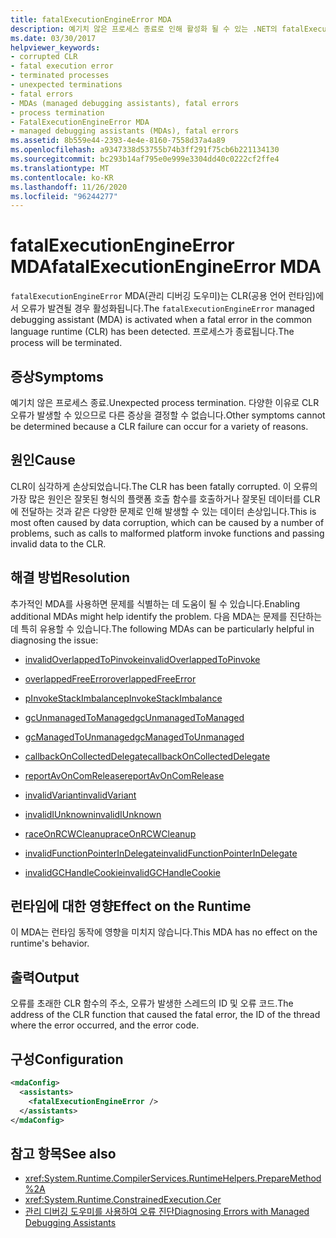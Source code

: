 ```yaml
---
title: fatalExecutionEngineError MDA
description: 예기치 않은 프로세스 종료로 인해 활성화 될 수 있는 .NET의 fatalExecutionEngineError MDA (관리 디버깅 도우미)를 검토 합니다.
ms.date: 03/30/2017
helpviewer_keywords:
- corrupted CLR
- fatal execution error
- terminated processes
- unexpected terminations
- fatal errors
- MDAs (managed debugging assistants), fatal errors
- process termination
- FatalExecutionEngineError MDA
- managed debugging assistants (MDAs), fatal errors
ms.assetid: 8b559e44-2393-4e4e-8160-7558d37a4a89
ms.openlocfilehash: a9347338d53755b74b3ff291f75cb6b221134130
ms.sourcegitcommit: bc293b14af795e0e999e3304dd40c0222cf2ffe4
ms.translationtype: MT
ms.contentlocale: ko-KR
ms.lasthandoff: 11/26/2020
ms.locfileid: "96244277"
---
```

# <a name="fatalexecutionengineerror-mda"></a><span data-ttu-id="407e4-103">fatalExecutionEngineError MDA</span><span class="sxs-lookup"><span data-stu-id="407e4-103">fatalExecutionEngineError MDA</span></span>

<span data-ttu-id="407e4-104">`fatalExecutionEngineError` MDA(관리 디버깅 도우미)는 CLR(공용 언어 런타임)에서 오류가 발견될 경우 활성화됩니다.</span><span class="sxs-lookup"><span data-stu-id="407e4-104">The `fatalExecutionEngineError` managed debugging assistant (MDA) is activated when a fatal error in the common language runtime (CLR) has been detected.</span></span> <span data-ttu-id="407e4-105">프로세스가 종료됩니다.</span><span class="sxs-lookup"><span data-stu-id="407e4-105">The process will be terminated.</span></span>  
  
## <a name="symptoms"></a><span data-ttu-id="407e4-106">증상</span><span class="sxs-lookup"><span data-stu-id="407e4-106">Symptoms</span></span>  

 <span data-ttu-id="407e4-107">예기치 않은 프로세스 종료.</span><span class="sxs-lookup"><span data-stu-id="407e4-107">Unexpected process termination.</span></span> <span data-ttu-id="407e4-108">다양한 이유로 CLR 오류가 발생할 수 있으므로 다른 증상을 결정할 수 없습니다.</span><span class="sxs-lookup"><span data-stu-id="407e4-108">Other symptoms cannot be determined because a CLR failure can occur for a variety of reasons.</span></span>  
  
## <a name="cause"></a><span data-ttu-id="407e4-109">원인</span><span class="sxs-lookup"><span data-stu-id="407e4-109">Cause</span></span>  

 <span data-ttu-id="407e4-110">CLR이 심각하게 손상되었습니다.</span><span class="sxs-lookup"><span data-stu-id="407e4-110">The CLR has been fatally corrupted.</span></span> <span data-ttu-id="407e4-111">이 오류의 가장 많은 원인은 잘못된 형식의 플랫폼 호출 함수를 호출하거나 잘못된 데이터를 CLR에 전달하는 것과 같은 다양한 문제로 인해 발생할 수 있는 데이터 손상입니다.</span><span class="sxs-lookup"><span data-stu-id="407e4-111">This is most often caused by data corruption, which can be caused by a number of problems, such as calls to malformed platform invoke functions and passing invalid data to the CLR.</span></span>  
  
## <a name="resolution"></a><span data-ttu-id="407e4-112">해결 방법</span><span class="sxs-lookup"><span data-stu-id="407e4-112">Resolution</span></span>  

 <span data-ttu-id="407e4-113">추가적인 MDA를 사용하면 문제를 식별하는 데 도움이 될 수 있습니다.</span><span class="sxs-lookup"><span data-stu-id="407e4-113">Enabling additional MDAs might help identify the problem.</span></span> <span data-ttu-id="407e4-114">다음 MDA는 문제를 진단하는 데 특히 유용할 수 있습니다.</span><span class="sxs-lookup"><span data-stu-id="407e4-114">The following MDAs can be particularly helpful in diagnosing the issue:</span></span>  
  
- [<span data-ttu-id="407e4-115">invalidOverlappedToPinvoke</span><span class="sxs-lookup"><span data-stu-id="407e4-115">invalidOverlappedToPinvoke</span></span>](invalidoverlappedtopinvoke-mda.md)  
  
- [<span data-ttu-id="407e4-116">overlappedFreeError</span><span class="sxs-lookup"><span data-stu-id="407e4-116">overlappedFreeError</span></span>](overlappedfreeerror-mda.md)  
  
- [<span data-ttu-id="407e4-117">pInvokeStackImbalance</span><span class="sxs-lookup"><span data-stu-id="407e4-117">pInvokeStackImbalance</span></span>](pinvokestackimbalance-mda.md)  
  
- [<span data-ttu-id="407e4-118">gcUnmanagedToManaged</span><span class="sxs-lookup"><span data-stu-id="407e4-118">gcUnmanagedToManaged</span></span>](gcunmanagedtomanaged-mda.md)  
  
- [<span data-ttu-id="407e4-119">gcManagedToUnmanaged</span><span class="sxs-lookup"><span data-stu-id="407e4-119">gcManagedToUnmanaged</span></span>](gcmanagedtounmanaged-mda.md)  
  
- [<span data-ttu-id="407e4-120">callbackOnCollectedDelegate</span><span class="sxs-lookup"><span data-stu-id="407e4-120">callbackOnCollectedDelegate</span></span>](callbackoncollecteddelegate-mda.md)  
  
- [<span data-ttu-id="407e4-121">reportAvOnComRelease</span><span class="sxs-lookup"><span data-stu-id="407e4-121">reportAvOnComRelease</span></span>](reportavoncomrelease-mda.md)  
  
- [<span data-ttu-id="407e4-122">invalidVariant</span><span class="sxs-lookup"><span data-stu-id="407e4-122">invalidVariant</span></span>](invalidvariant-mda.md)  
  
- [<span data-ttu-id="407e4-123">invalidIUnknown</span><span class="sxs-lookup"><span data-stu-id="407e4-123">invalidIUnknown</span></span>](invalidiunknown-mda.md)  
  
- [<span data-ttu-id="407e4-124">raceOnRCWCleanup</span><span class="sxs-lookup"><span data-stu-id="407e4-124">raceOnRCWCleanup</span></span>](raceonrcwcleanup-mda.md)  
  
- [<span data-ttu-id="407e4-125">invalidFunctionPointerInDelegate</span><span class="sxs-lookup"><span data-stu-id="407e4-125">invalidFunctionPointerInDelegate</span></span>](invalidfunctionpointerindelegate-mda.md)  
  
- [<span data-ttu-id="407e4-126">invalidGCHandleCookie</span><span class="sxs-lookup"><span data-stu-id="407e4-126">invalidGCHandleCookie</span></span>](invalidgchandlecookie-mda.md)  
  
## <a name="effect-on-the-runtime"></a><span data-ttu-id="407e4-127">런타임에 대한 영향</span><span class="sxs-lookup"><span data-stu-id="407e4-127">Effect on the Runtime</span></span>  

 <span data-ttu-id="407e4-128">이 MDA는 런타임 동작에 영향을 미치지 않습니다.</span><span class="sxs-lookup"><span data-stu-id="407e4-128">This MDA has no effect on the runtime's behavior.</span></span>  
  
## <a name="output"></a><span data-ttu-id="407e4-129">출력</span><span class="sxs-lookup"><span data-stu-id="407e4-129">Output</span></span>  

 <span data-ttu-id="407e4-130">오류를 초래한 CLR 함수의 주소, 오류가 발생한 스레드의 ID 및 오류 코드.</span><span class="sxs-lookup"><span data-stu-id="407e4-130">The address of the CLR function that caused the fatal error, the ID of the thread where the error occurred, and the error code.</span></span>  
  
## <a name="configuration"></a><span data-ttu-id="407e4-131">구성</span><span class="sxs-lookup"><span data-stu-id="407e4-131">Configuration</span></span>  
  
```xml  
<mdaConfig>  
  <assistants>  
    <fatalExecutionEngineError />  
  </assistants>  
</mdaConfig>  
```  
  
## <a name="see-also"></a><span data-ttu-id="407e4-132">참고 항목</span><span class="sxs-lookup"><span data-stu-id="407e4-132">See also</span></span>

- <xref:System.Runtime.CompilerServices.RuntimeHelpers.PrepareMethod%2A>
- <xref:System.Runtime.ConstrainedExecution.Cer>
- [<span data-ttu-id="407e4-133">관리 디버깅 도우미를 사용하여 오류 진단</span><span class="sxs-lookup"><span data-stu-id="407e4-133">Diagnosing Errors with Managed Debugging Assistants</span></span>](diagnosing-errors-with-managed-debugging-assistants.md)

